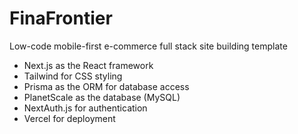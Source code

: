# FinaFrontier
Low-code mobile-first e-commerce full stack site building template

- Next.js as the React framework
- Tailwind for CSS styling
- Prisma as the ORM for database access
- PlanetScale as the database (MySQL)
- NextAuth.js for authentication
- Vercel for deployment
